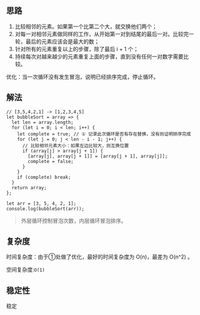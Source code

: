 ## 思路

1. 比较相邻的元素。如果第一个比第二个大，就交换他们两个；
2. 对每一对相邻元素做同样的工作，从开始第一对到结尾的最后一对。比较完一轮，最后的元素应该会是最大的数；
3. 针对所有的元素重复以上的步骤，除了最后 i + 1 个；
4. 持续每次对越来越少的元素重复上面的步骤，直到没有任何一对数字需要比较。



优化：当一次循环没有发生冒泡，说明已经排序完成，停止循环。

## 解法

```
// [3,5,4,2,1] -> [1,2,3,4,5]
let bubbleSort = array => {
  let len = array.length;
  for (let i = 0; i < len; i++) {
    let complete = true; // ① 记录此次循环是否有存在替换，没有则证明排序完成
    for (let j = 0; j < len - i - 1; j++) {
      // 比较相邻元素大小：如果左边比较大，则互换位置
      if (array[j] > array[j + 1]) {
        [array[j], array[j + 1]] = [array[j + 1], array[j]];
        complete = false;
      }
    }
    if (complete) break;
  }
  return array;
};

let arr = [3, 5, 4, 2, 1];
console.log(bubbleSort(arr));
```

> 外层循环控制冒泡次数，内层循环冒泡排序。

## 复杂度

时间复杂度：由于①处做了优化，最好的时间复杂度为 O(n)，最差为 O(n^2)  。

空间复杂度:`O(1)` 

## 稳定性

稳定